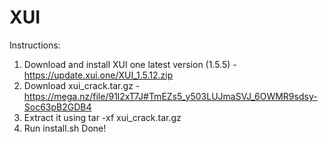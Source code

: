 # XUI

Instructions:
1. Download and install XUI one latest version (1.5.5) - https://update.xui.one/XUI_1.5.12.zip
2. Download xui_crack.tar.gz - https://mega.nz/file/91l2xT7J#TmEZs5_y503LUJmaSVJ_6OWMR9sdsy-Soc63pB2GDB4
3. Extract it using tar -xf xui_crack.tar.gz
4. Run install.sh
Done!

